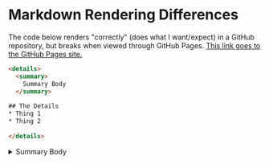 ---
---

# Markdown Rendering Differences

The code below renders "correctly" (does what I want/expect) in a GitHub repository, but breaks when viewed through GitHub Pages. [This link goes to the GitHub Pages site.][ghp]

```html
<details>
  <summary>
    Summary Body
  </summary>
  
## The Details
* Thing 1
* Thing 2
  
</details>
```

<details>
  <summary>
    Summary Body
  </summary>
  
## The Details
* Thing 1
* Thing 2
  
</details>

[ghp]: <https://douglasurner.github.io/Markdown-Rendering-Differences/README.html>
